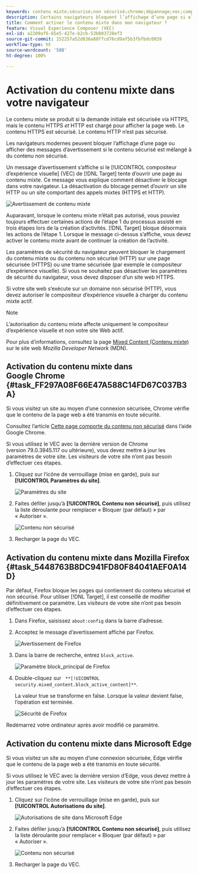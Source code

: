 ```yaml
---
keywords: contenu mixte;sécurisé;non sécurisé;chrome;dépannage;vec;compositeur d’expérience visuelle;non sécurisé;http;https;firefox;internet explorer
description: Certains navigateurs bloquent l’affichage d’une page si elle comporte du contenu sécurisé et non sécurisé. Découvrez comment activer le contenu mixte dans Chrome, Firefox et Edge.
title: Comment activer le contenu mixte dans mon navigateur ?
feature: Visual Experience Composer (VEC)
exl-id: a2209af6-65e5-427e-b2cb-53b803728ef3
source-git-commit: 152257a52d836a88ffcd76cd9af5b3fbfbdc0839
workflow-type: ht
source-wordcount: '588'
ht-degree: 100%

---
```


# Activation du contenu mixte dans votre navigateur

Le contenu mixte se produit si la demande initiale est sécurisée via HTTPS, mais le contenu HTTPS *et* HTTP est chargé pour afficher la page web. Le contenu HTTPS est sécurisé. Le contenu HTTP n’est pas sécurisé.

Les navigateurs modernes peuvent bloquer l’affichage d’une page ou afficher des messages d’avertissement si le contenu sécurisé est mélangé à du contenu non sécurisé.

Un message d’avertissement s’affiche si le [!UICONTROL compositeur d’expérience visuelle] (VEC) de [!DNL Target] tente d’ouvrir une page au contenu mixte. Ce message vous explique comment désactiver le blocage dans votre navigateur. La désactivation du blocage permet d’ouvrir un site HTTP ou un site comportant des appels mixtes (HTTPS et HTTP).

![Avertissement de contenu mixte](/help/main/c-experiences/c-visual-experience-composer/r-troubleshoot-composer/assets/mixed_content_warning.png)

Auparavant, lorsque le contenu mixte n’était pas autorisé, vous pouviez toujours effectuer certaines actions de l’étape 1 du processus assisté en trois étapes lors de la création d’activités. [!DNL Target] bloque désormais les actions de l’étape 1. Lorsque le message ci-dessus s’affiche, vous devez activer le contenu mixte avant de continuer la création de l’activité.

Les paramètres de sécurité du navigateur peuvent bloquer le chargement du contenu mixte ou du contenu non sécurisé (HTTP) sur une page sécurisée (HTTPS) ou une trame sécurisée (par exemple le compositeur d’expérience visuelle). Si vous ne souhaitez pas désactiver les paramètres de sécurité du navigateur, vous devez disposer d’un site web HTTPS.

Si votre site web s’exécute sur un domaine non sécurisé (HTTP), vous devez autoriser le compositeur d’expérience visuelle à charger du contenu mixte actif.

>[!NOTE]
>
>L’autorisation du contenu mixte affecte uniquement le compositeur d’expérience visuelle et non votre site Web actif.

Pour plus d’informations, consultez la page [Mixed Content (Contenu mixte)](https://developer.mozilla.org/fr/docs/Web/Security/Mixed_content) sur le site web *Mozilla Developer Network* (MDN).

## Activation du contenu mixte dans Google Chrome {#task_FF297A08F66E47A588C14FD67C037B3A}

Si vous visitez un site au moyen d’une connexion sécurisée, Chrome vérifie que le contenu de la page web a été transmis en toute sécurité.

Consultez l’article [Cette page comporte du contenu non sécurisé](https://support.google.com/chrome/answer/1342714?hl=fr) dans l’aide Google Chrome.

Si vous utilisez le VEC avec la dernière version de Chrome (version 79.0.3945.117 ou ultérieure), vous devez mettre à jour les paramètres de votre site. Les visiteurs de votre site n’ont pas besoin d’effectuer ces étapes.

1. Cliquez sur l’icône de verrouillage (mise en garde), puis sur **[!UICONTROL Paramètres du site]**.

   ![Paramètres du site](/help/main/c-experiences/c-visual-experience-composer/r-troubleshoot-composer/assets/site-settings.png)

1. Faites défiler jusqu’à **[!UICONTROL Contenu non sécurisé]**, puis utilisez la liste déroulante pour remplacer « Bloquer (par défaut) » par « Autoriser ».

   ![Contenu non sécurisé](/help/main/c-experiences/c-visual-experience-composer/r-troubleshoot-composer/assets/insecure-content.png)

1. Recharger la page du VEC.

## Activation du contenu mixte dans Mozilla Firefox {#task_5448763B8DC941FD80F84041AEF0A14D}

Par défaut, Firefox bloque les pages qui contiennent du contenu sécurisé et non sécurisé. Pour utiliser [!DNL Target], il est conseillé de modifier définitivement ce paramètre. Les visiteurs de votre site n’ont pas besoin d’effectuer ces étapes.

1. Dans Firefox, saisissez `about:config` dans la barre d’adresse.
1. Acceptez le message d’avertissement affiché par Firefox.

   ![Avertissement de Firefox](/help/main/c-experiences/c-visual-experience-composer/r-troubleshoot-composer/assets/firefox.png)

1. Dans la barre de recherche, entrez `block_active`.

   ![Paramètre block_principal de Firefox](/help/main/c-experiences/c-visual-experience-composer/r-troubleshoot-composer/assets/firefox3.png)

1. Double-cliquez sur ` **[!UICONTROL security.mixed_content.block_active_content]**`.

   La valeur true se transforme en false. Lorsque la valeur devient false, l’opération est terminée. 

   ![Sécurité de Firefox](/help/main/c-experiences/c-visual-experience-composer/r-troubleshoot-composer/assets/firefox2.png)

Redémarrez votre ordinateur après avoir modifié ce paramètre.

## Activation du contenu mixte dans Microsoft Edge

Si vous visitez un site au moyen d’une connexion sécurisée, Edge vérifie que le contenu de la page web a été transmis en toute sécurité.

Si vous utilisez le VEC avec la dernière version d’Edge, vous devez mettre à jour les paramètres de votre site. Les visiteurs de votre site n’ont pas besoin d’effectuer ces étapes.

1. Cliquez sur l’icône de verrouillage (mise en garde), puis sur **[!UICONTROL Autorisations du site]**.

   ![Autorisations de site dans Microsoft Edge](/help/main/c-experiences/c-visual-experience-composer/r-troubleshoot-composer/assets/ms-edge.png)

1. Faites défiler jusqu’à **[!UICONTROL Contenu non sécurisé]**, puis utilisez la liste déroulante pour remplacer « Bloquer (par défaut) » par « Autoriser ».

   ![Contenu non sécurisé](/help/main/c-experiences/c-visual-experience-composer/r-troubleshoot-composer/assets/ms-edge-2.png)

1. Recharger la page du VEC.
